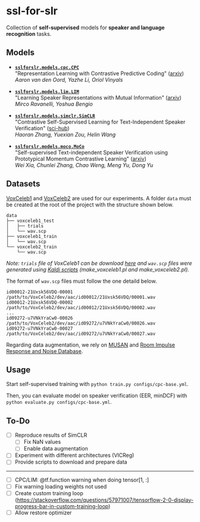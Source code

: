 # ssl-for-slr

Collection of **self-supervised** models for **speaker and language recognition** tasks.

## Models

- **[`sslforslr.models.cpc.CPC`](https://github.com/theolepage/ssl-for-slr/blob/master/sslforslr/models/cpc/CPC.py)**  
  "Representation Learning with Contrastive Predictive Coding" ([arxiv](https://arxiv.org/pdf/1807.03748.pdf))  
  *Aaron van den Oord, Yazhe Li, Oriol Vinyals*

- **[`sslforslr.models.lim.LIM`](https://github.com/theolepage/ssl-for-slr/blob/master/sslforslr/models/lim/LIM.py)**  
  "Learning Speaker Representations with Mutual Information" ([arxiv](https://arxiv.org/pdf/1812.00271.pdf))  
  *Mirco Ravanelli, Yoshua Bengio*

- **[`sslforslr.models.simclr.SimCLR`](https://github.com/theolepage/ssl-for-slr/blob/master/sslforslr/models/simclr/SimCLR.py)**  
  "Contrastive Self-Supervised Learning for Text-Independent Speaker Verification" ([sci-hub](https://sci-hub.mksa.top/10.1109/icassp39728.2021.9413351))  
  *Haoran Zhang, Yuexian Zou, Helin Wang*

- **[`sslforslr.models.moco.MoCo`](https://github.com/theolepage/ssl-for-slr/blob/master/sslforslr/models/moco/MoCo.py)**  
  "Self-supervised Text-independent Speaker Verification using Prototypical Momentum Contrastive Learning" ([arxiv](https://arxiv.org/pdf/2012.07178.pdf))  
  *Wei Xia, Chunlei Zhang, Chao Weng, Meng Yu, Dong Yu*

## Datasets

[VoxCeleb1](https://www.robots.ox.ac.uk/~vgg/data/voxceleb/vox1.html) and [VoxCeleb2](https://www.robots.ox.ac.uk/~vgg/data/voxceleb/vox2.html) are used for our experiments. A folder `data` must be created at the root of the project with the structure shown below.

```
data
├── voxceleb1_test
│   ├── trials
│   └── wav.scp
├── voxceleb1_train
│   └── wav.scp
└── voxceleb2_train
    └── wav.scp
```

*Note: `trials` file of VoxCeleb1 can be download [here](https://www.robots.ox.ac.uk/~vgg/data/voxceleb/meta/veri_test.txt) and `wav.scp` files were generated using [Kaldi scripts](https://github.com/kaldi-asr/kaldi/tree/master/egs/sitw/v1/local) (make_voxceleb1.pl and make_voxceleb2.pl).*

The format of `wav.scp` files must follow the one detaild below.

```
id00012-21Uxsk56VDQ-00001 /path/to/VoxCeleb2/dev/aac/id00012/21Uxsk56VDQ/00001.wav
id00012-21Uxsk56VDQ-00002 /path/to/VoxCeleb2/dev/aac/id00012/21Uxsk56VDQ/00002.wav
...
id09272-u7VNkYraCw0-00026 /path/to/VoxCeleb2/dev/aac/id09272/u7VNkYraCw0/00026.wav
id09272-u7VNkYraCw0-00027 /path/to/VoxCeleb2/dev/aac/id09272/u7VNkYraCw0/00027.wav
```

Regarding data augmentation, we rely on [MUSAN](http://www.openslr.org/17/) and [Room Impulse Response and Noise Database](https://www.openslr.org/28/).

## Usage

Start self-supervised training with `python train.py configs/cpc-base.yml`.

Then, you can evaluate model on speaker verification (EER, minDCF) with `python evaluate.py configs/cpc-base.yml`.

## To-Do

- [ ] Reproduce results of SimCLR
    - [ ] Fix NaN values
    - [ ] Enable data augmentation
- [ ] Experiment with different architectures (VICReg)
- [ ] Provide scripts to download and prepare data

---

- [ ] CPC/LIM: @tf.function warning when doing tensor[1, :]
- [ ] Fix warning loading weights not used
- [ ] Create custom training loop (https://stackoverflow.com/questions/57971007/tensorflow-2-0-display-progress-bar-in-custom-training-loop)
- [ ] Allow restore optimizer
